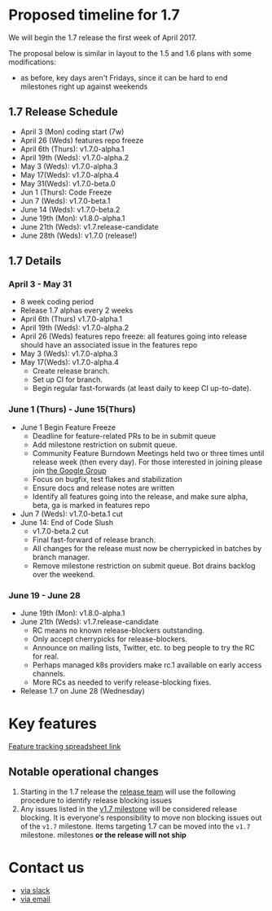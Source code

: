 # Proposed timeline for 1.7
We will begin the 1.7 release the first week of April 2017.

The proposal below is similar in layout to the 1.5 and 1.6 plans with some
modifications:
- as before, key days aren't Fridays, since it can be hard to end milestones right up against weekends

## 1.7 Release Schedule
- April 3 (Mon) coding start (7w)
- April 26 (Weds) features repo freeze
- April 6th (Thurs): v1.7.0-alpha.1
- April 19th (Weds): v1.7.0-alpha.2
- May 3 (Weds): v1.7.0-alpha.3
- May 17(Weds): v1.7.0-alpha.4
- May 31(Weds): v1.7.0-beta.0
- Jun 1 (Thurs): Code Freeze 
- Jun 7 (Weds): v1.7.0-beta.1
- June 14 (Weds): v1.7.0-beta.2
- June 19th (Mon): v1.8.0-alpha.1
- June 21th (Weds): v1.7.release-candidate
- June 28th (Weds):  v1.7.0 (release!)

## 1.7 Details

### April 3 - May 31
- 8 week coding period
- Release 1.7 alphas every 2 weeks
- April 6th (Thurs) v1.7.0-alpha.1
- April 19th (Weds): v1.7.0-alpha.2
- April 26 (Weds) features repo freeze: all features going into release should
  have an associated issue in the features repo
- May 3 (Weds): v1.7.0-alpha.3
- May 17(Weds): v1.7.0-alpha.4
  * Create release branch.
  * Set up CI for branch.
  * Begin regular fast-forwards (at least daily to keep CI up-to-date).

### June 1 (Thurs) - June 15(Thurs)
- June 1 Begin Feature Freeze
  * Deadline for feature-related PRs to be in submit queue
  * Add milestone restriction on submit queue.
  * Community Feature Burndown Meetings held two or three times until release week (then every day). For those interested in joining please join [the Google Group](https://groups.google.com/forum/#!forum/kubernetes-milestone-burndown)
  * Focus on bugfix, test flakes and stabilization
  * Ensure docs and release notes are written
  * Identify all features going into the release, and make sure alpha, beta, ga is marked in features repo
- Jun 7 (Weds): v1.7.0-beta.1 cut
- June 14: End of Code Slush
  * v1.7.0-beta.2 cut
  * Final fast-forward of release branch.
  * All changes for the release must now be cherrypicked in batches by branch
  manager.
  * Remove milestone restriction on submit queue. Bot drains backlog over the
  weekend.

### June 19 - June 28
- June 19th (Mon): v1.8.0-alpha.1
- June 21th (Weds): v1.7.release-candidate
  * RC means no known release-blockers outstanding.
  * Only accept cherrypicks for release-blockers.
  * Announce on mailing lists, Twitter, etc. to beg people to try the RC for real.
  * Perhaps managed k8s providers make rc.1 available on early access channels.
  * More RCs as needed to verify release-blocking fixes.
- Release 1.7 on June 28 (Wednesday)


# Key features
[Feature tracking spreadsheet
link]()

## Notable operational changes

1. Starting in the 1.7 release the [release team](https://github.com/kubernetes/features/blob/master/release-1.7/release_team.md)
  will use the following procedure to identify release blocking issues
  1. Any issues listed in the [v1.7 milestone](https://github.com/kubernetes/kubernetes/issues?utf8=%E2%9C%93&q=is%3Aissue%20is%3Aopen%20milestone%3Av1.7)
     will be considered release blocking. It is everyone's responsibility to move non blocking issues out of the `v1.7` milestone. Items targeting 1.7 can be moved into the `v1.7` milestone.
     milestones **or the release will not ship**

# Contact us
- [via slack](https://kubernetes.slack.com/messages/k8s-release/)
- [via email](mailto:kubernetes-release@googlegroups.com)
